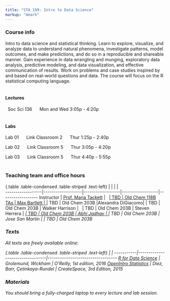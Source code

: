 ```yaml
---
title: "STA 199: Intro to Data Science"
markup: "mmark"
---
```


### Course info
Intro to data science and statistical thinking. Learn to explore, visualize, and analyze data to understand natural phenomena, investigate patterns, model outcomes, and make predictions, and do so in a reproducible and shareable manner. Gain experience in data wrangling and munging, exploratory data analysis, predictive modeling, and data visualization, and effective communication of results. Work on problems and case studies inspired by and based on real-world questions and data. The course will focus on the R statistical computing language.
<br> 
<br> 

#### Lectures

<font color="#7A4183"><i class="fas fa-university fa-lg"></i></font> &nbsp; Soc Sci 136 &nbsp;&nbsp; <font color="#7A4183"><i class="fas fa-calendar-alt fa-lg"></i></font> &nbsp; Mon and Wed 3:05p - 4:20p
<br>
<br>

#### Labs

Lab 01 &nbsp;&nbsp; <font color="#7A4183"><i class="fas fa-university fa-lg"></i></font> &nbsp; Link Classroom 2 &nbsp;&nbsp; <font color="#7A4183"><i class="fas fa-calendar-alt fa-lg"></i></font> &nbsp; Thur 1:25p - 2:40p

Lab 02  &nbsp;&nbsp; <font color="#7A4183"><i class="fas fa-university fa-lg"></i></font> &nbsp; Link Classroom 5 &nbsp;&nbsp; <font color="#7A4183"><i class="fas fa-calendar-alt fa-lg"></i></font> &nbsp; Thur 3:05p - 4:20p

Lab 03 &nbsp;&nbsp; <font color="#7A4183"><i class="fas fa-university fa-lg"></i></font> &nbsp; Link Classroom 5 &nbsp;&nbsp; <font color="#7A4183"><i class="fas fa-calendar-alt fa-lg"></i></font> &nbsp; Thur 4:40p - 5:55p
<br>
<br>

### Teaching team and office hours 

{.table .table-condensed .table-striped .text-left}
<span></span>     | <span></span>     | <span></span>    | <span></span>    |  <span></span>      
------------------|-------------------|------------------|------------------|------------------ 
Instructor        | [Prof. Maria Tackett](http://stat.duke.edu/~mt324/) | <a href="mailto:maria.tackett@duke.edu" title="email"><i class="fa fa-envelope"></i></a> &nbsp; <a href="https://github.com/matackett" title="GitHub"> | TBD | Old Chem 118B
TAs               | Max Bartlett | <a href="mailto:maxwell.bartlett@duke.edu" title="email"><i class="fa fa-envelope"></i></a> | TBD | Old Chem 203B
                  |Alexandra DiGiacomo| <a href="mailto:alexandra.digiacomo@duke.edu" title="email"><i class="fa fa-envelope"></i></a> | TBD | Old Chem 203B
                  | Walker Harrison | <a href="mailto:walker.harrison@duke.edu" title="email"><i class="fa fa-envelope"></i></a> &nbsp; | TBD | Old Chem 203B
                  | Steven Herrera | <a href="mailto:rosvid.herrera.tenorio@duke.edu" title="email"><i class="fa fa-envelope"> | TBD | Old Chem 203B
                  | Abhi Jadhav | <a href="mailto:abhishek.jadhav@duke.edu" title="email"><i class="fa fa-envelope"></i></a> | TBD | Old Chem 203B
                  | Jose San Martin | <a href="mailto:jose.san.martin@duke.edu" title="email"><i class="fa fa-envelope"></i></a> | TBD | Old Chem 203B

### Texts

All texts are freely available online:

{.table .table-condensed .table-striped .text-left}
 <span></span>     | <span></span> | <span></span> 
-----------|---------------------------------|----------------------------------
[R for Data Science](http://r4ds.had.co.nz/) | Grolemund, Wickham | O'Reilly, 1st edition, 2016
[OpenIntro Statistics](https://www.openintro.org/stat/textbook.php?stat_book=os) | Diez, Barr, Çetinkaya-Rundel | CreateSpace, 3rd Edition, 2015

### Materials

You should bring a fully-charged laptop to every lecture and lab session.

<!--
### Green Classroom

<img style="float: left;" src="/img/DukeGreenClassroomCertification-Logo.png">
This course has achieved Duke’s Green Classroom Certification. The certification indicates that the faculty member teaching this course has taken significant steps to green the delivery of this course. Your faculty member has completed a checklist indicating their common practices in areas of this course that have an environmental impact, such as paper and energy consumption. Some common practices implemented by faculty to reduce the environmental impact of their course include allowing electronic submission of assignments, providing online readings and turning off lights and electronics in the classroom when they are not in use. The eco-friendly aspects of course delivery may vary by faculty, by course and throughout the semester. Learn more at [http://sustainability.duke.edu/action/certifications/classroom/index.php](http://sustainability.duke.edu/action/certifications/classroom/index.php).
-->
